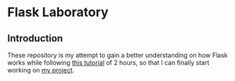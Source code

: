 # Flask Laboratory

## Introduction

These repository is my attempt to gain a better understanding on how Flask works while following [this tutorial](https://www.youtube.com/watch?v=oVA0fD13NGI) of 2 hours, so that I can finally start working on [my project](https://github.com/ncocana/ollivanders-shop-api-rest).   
